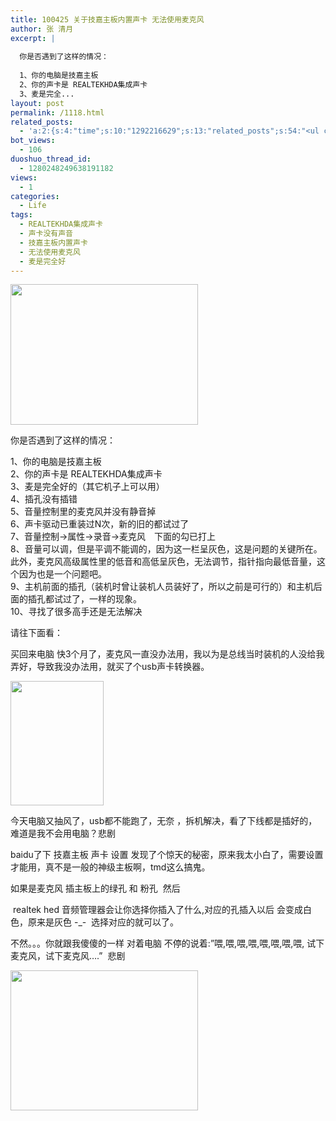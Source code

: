 ```yaml
---
title: 100425 关于技嘉主板内置声卡 无法使用麦克风
author: 张 清月
excerpt: |
  
  你是否遇到了这样的情况：
  
  1、你的电脑是技嘉主板
  2、你的声卡是 REALTEKHDA集成声卡
  3、麦是完全...
layout: post
permalink: /1118.html
related_posts:
  - 'a:2:{s:4:"time";s:10:"1292216629";s:13:"related_posts";s:54:"<ul class="related_post"><li>No Related Post</li></ul>";}'
bot_views:
  - 106
duoshuo_thread_id:
  - 1280248249638191182
views:
  - 1
categories:
  - Life
tags:
  - REALTEKHDA集成声卡
  - 声卡没有声音
  - 技嘉主板内置声卡
  - 无法使用麦克风
  - 麦是完全好
---
```

[<img class="aligncenter size-medium wp-image-1121" title="c890453be651a8f214cecb6d" src="http://www.80aj.com/wp-content/uploads/2010/04/c890453be651a8f214cecb6d-300x225.jpg" alt="" width="300" height="225" />][1]

你是否遇到了这样的情况：

1、你的电脑是技嘉主板  
2、你的声卡是 REALTEKHDA集成声卡  
3、麦是完全好的（其它机子上可以用）  
4、插孔没有插错  
5、音量控制里的麦克风并没有静音掉  
6、声卡驱动已重装过N次，新的旧的都试过了  
7、音量控制→属性→录音→麦克风　下面的勾已打上  
8、音量可以调，但是平调不能调的，因为这一栏呈灰色，这是问题的关键所在。此外，麦克风高级属性里的低音和高低呈灰色，无法调节，指针指向最低音量，这个因为也是一个问题吧。  
9、主机前面的插孔（装机时曾让装机人员装好了，所以之前是可行的）和主机后面的插孔都试过了，一样的现象。  
10、寻找了很多高手还是无法解决

请往下面看：

买回来电脑 快3个月了，麦克风一直没办法用，我以为是总线当时装机的人没给我弄好，导致我没办法用，就买了个usb声卡转换器。

[<img class="aligncenter size-full wp-image-1119" title="s1" src="http://www.80aj.com/wp-content/uploads/2010/04/s1.jpg" alt="" width="149" height="199" />][2]

今天电脑又抽风了，usb都不能跑了，无奈 ，拆机解决，看了下线都是插好的，难道是我不会用电脑？悲剧

baidu了下 技嘉主板 声卡 设置 发现了个惊天的秘密，原来我太小白了，需要设置才能用，真不是一般的神级主板啊，tmd这么搞鬼。

如果是麦克风 插主板上的绿孔 和 粉孔  然后

 realtek hed 音频管理器会让你选择你插入了什么,对应的孔插入以后 会变成白色，原来是灰色 -_-  选择对应的就可以了。

不然。。。你就跟我傻傻的一样 对着电脑 不停的说着:&#8221;喂,喂,喂,喂,喂,喂,喂,喂, 试下麦克风，试下麦克风&#8230;.&#8221;  悲剧 

<img title="s2" src="http://www.80aj.com/wp-content/uploads/2010/04/s2-300x224.jpg" alt="" width="300" height="224" />

 [1]: http://www.80aj.com/wp-content/uploads/2010/04/c890453be651a8f214cecb6d.jpg
 [2]: http://www.80aj.com/wp-content/uploads/2010/04/s1.jpg